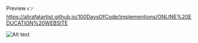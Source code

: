 Preview 👉 https://alirafatartist.github.io/100DaysOfCode/implementions/ONLINE%20EDUCATION%20WEBSITE

![Alt text](/assets/ui.jpg)
